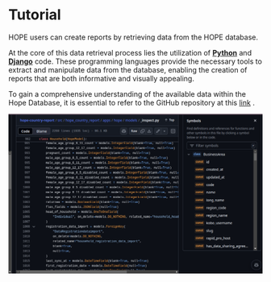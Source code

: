 # Tutorial

HOPE users can create reports by retrieving data from the HOPE database.

At the core of this data retrieval process lies the utilization of [**Python**](https://www.python.org/) and [**Django**](https://www.djangoproject.com/) code. These programming languages provide the necessary tools to extract and manipulate data from the database, enabling the creation of reports that are both informative and visually appealing.

To gain a comprehensive understanding of the available data within the Hope Database, it is essential to refer to the GitHub repository at this [link](https://github.com/unicef/hope-country-report/blob/develop/src/hope_country_report/apps/hope/models/_inspect.py) .

![Image](../_screenshots/Pasted_image1.png)